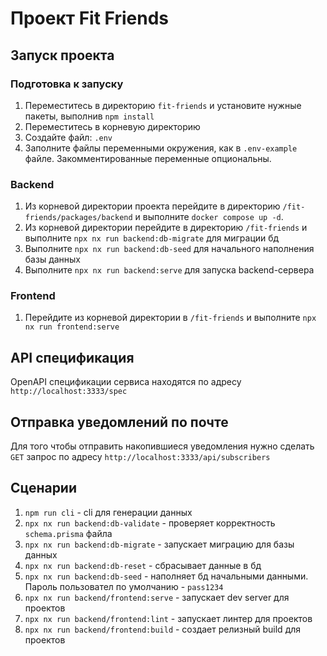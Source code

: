 # Проект Fit Friends

## Запуск проекта

### Подготовка к запуску

1. Переместитесь в директорию `fit-friends` и установите нужные пакеты, выполнив `npm install`
2. Переместитесь в корневую директорию
3. Создайте файл: `.env`
4. Заполните файлы переменными окружения, как в `.env-example` файле. Закомментированные переменные опциональны.

### Backend

1. Из корневой директории проекта перейдите в директорию `/fit-friends/packages/backend` и выполните `docker compose up -d`.
2. Из корневой директории перейдите в директорию `/fit-friends` и выполните `npx nx run backend:db-migrate` для миграции бд 
3. Выполните `npx nx run backend:db-seed` для начального наполнения базы данных
4. Выполните `npx nx run backend:serve` для запуска backend-сервера

### Frontend

1. Перейдите из корневой директории в `/fit-friends` и выполните `npx nx run frontend:serve`

## API спецификация

OpenAPI спецификации сервиса находятся по адресу `http://localhost:3333/spec`

## Отправка уведомлений по почте

Для того чтобы отправить накопившиеся уведомления нужно сделать `GET` запрос по адресу `http://localhost:3333/api/subscribers`

## Сценарии

1. `npm run cli` - cli для генерации данных
2. `npx nx run backend:db-validate` - проверяет корректность `schema.prisma` файла
3. `npx nx run backend:db-migrate` - запускает миграцию для базы данных
4. `npx nx run backend:db-reset` - сбрасывает данные в бд
5. `npx nx run backend:db-seed` - наполняет бд начальными данными. Пароль пользовател по умолчанию - `pass1234` 
6. `npx nx run backend/frontend:serve` - запускает dev server для проектов
7. `npx nx run backend/frontend:lint` - запускает линтер для проектов
8. `npx nx run backend/frontend:build` - создает релизный build для проектов
